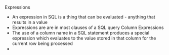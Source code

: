 Expressions
- An expression in SQL is a thing that can be evaluated - anything that results in a value
- Expressions are are in most clauses of a SQL query
Column Expressions
- The use of a column name in a SQL statement produces a special expression which evaluates to the value stored in that column for the current row being processed
- 
